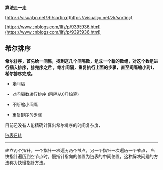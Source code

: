 **算法走一走**

[https://visualgo.net/zh/sorting](https://visualgo.net/zh/sorting)

[https://www.cnblogs.com/llfy/p/9395936.html](https://www.cnblogs.com/llfy/p/9395936.html)

## 希尔排序

**希尔排序，首先给一间隔，找到这几个间隔数，组成一个新的数组，对这个数组进行插入排序，排完序之后
，缩小间隔，重复执行上面的步骤，直至间隔缩小到1，希尔排序完成。**

- 定间隔

- 对间隔数进行排序 (间隔从0开始算)

- 不断缩小间隔

- 重复排序的步骤

目前还没有人能精确计算出希尔排序的时间复杂度，

[链表反转](https://mp.weixin.qq.com/s/MR_qAbonFqGF_ljeWUC26w)

---

建立两个指针，一个指针一次遍历两个节点，另一个指针一次遍历一个节点，
当快指针遍历到空节点时，慢指针指向的位置为链表的中间位置，这种解决问题的方法称为快慢指针方法。

